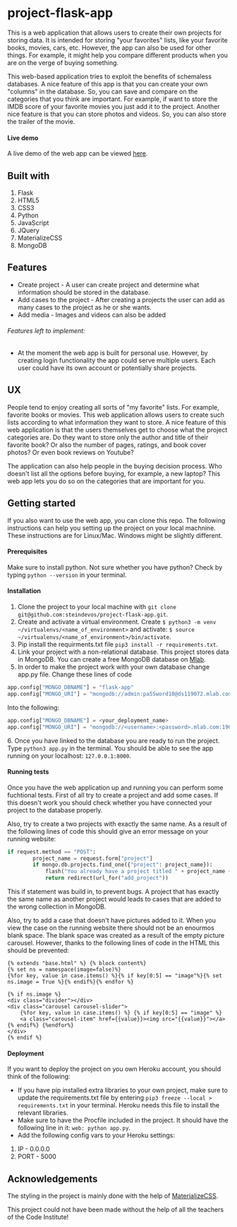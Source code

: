 # project-flask-app
This is a web application that allows users to create their own projects for storing data. It is intended for storing "your favorites" lists, like your favorite books, movies, cars, etc. However, the app can also be used for other things. For example, it might help you compare different products when you are on the verge of buying something. 

This web-based application tries to exploit the benefits of schemaless databases. A nice feature of this app is that you can create your own "columns" in the database. So, you can save and compare on the categories that you think are important. For example, if want to store the IMDB score of your favorite movies you just add it to the project. Another nice feature is that you can store photos and videos. So, you can also store the trailer of the movie.

#### Live demo
A live demo of the web app can be viewed [here].

[here]: https://sdv-flask-app.herokuapp.com/

## Built with
1. Flask
2. HTML5
3. CSS3
4. Python
5. JavaScript
6. JQuery
7. MaterializeCSS
8. MongoDB

## Features
* Create project - A user can create project and determine what information should be stored in the database.
* Add cases to the project - After creating a projects the user can add as many cases to the project as he or she wants. 
* Add media - Images and videos can also be added

###### Features left to implement: 
* At the moment the web app is built for personal use. However, by creating login functionality the app could serve multiple users. Each user could have its own account or potentially share projects. 

## UX 
People tend to enjoy creating all sorts of "my favorite" lists. For example, favorite books or movies. This web application allows users to create such lists according to what information they want to store. A nice feature of this web application is that the users themselves get to choose what the project categories are. Do they want to store only the author and title of their favorite book? Or also the number of pages, ratings, and book cover photos? Or even book reviews on Youtube?

The application can also help people in the buying decision process. Who doesn't list all the options before buying, for example, a new laptop? This web app lets you do so on the categories that are important for you. 


## Getting started
If you also want to use the web app, you can clone this repo. The following instructions can help you setting up the project on your local machnine. These instructions are for Linux/Mac. Windows might be slightly different. 

#### Prerequisites 
Make sure to install python. Not sure whether you have python? Check by typing ```python --version``` in your terminal. 

#### Installation 
1. Clone the project to your local machine with ```git clone git@github.com:steindevos/project-flask-app.git```. 
2. Create and activate a virtual environment. Create ```$ python3 -m venv ~/virtualenvs/<name_of_environment>``` and activate: ```$ source ~/virtualenvs/<name_of_environment>/bin/activate```. 
3. Pip install the requirments.txt file ```pip3 install -r requirements.txt```. 
4. Link your project with a non-relational database. This project stores data in MongoDB. You can create a free MongoDB database on [Mlab]. 
5. In order to make the project work with your own database change app.py file. Change these lines of code 

```python
app.config["MONGO_DBNAME"] = "flask-app"
app.config["MONGO_URI"] = "mongodb://admin:pa55word10@ds119072.mlab.com:19072/flask-app"
```
Into the following: 
```python
app.config["MONGO_DBNAME"] = <your_deployment_name>
app.config["MONGO_URI"] = "mongodb://<username>:<password>.mlab.com:19072/flask-app"
```

[Mlab]: https://mlab.com/ 
6. Once you have linked to the database you are ready to run the project. Type ```python3 app.py``` in the terminal. You should be able to see the app running on your localhost: ```127.0.0.1:8000```. 

#### Running tests
Once you have the web application up and running you can perform some fuchtional tests. First of all try to create a project and add some cases. If this doesn't work you should check whether you have connected your project to the database properly. 

Also, try to create a two projects with exactly the same name. As a result of the following lines of code this should give an error message on your running website: 

```python
if request.method == "POST":
        project_name = request.form["project"]
        if mongo.db.projects.find_one({"project": project_name}):
            flash("You already have a project titled " + project_name +". Please choose another title.")
            return redirect(url_for("add_project"))
```

This if statement was build in, to prevent bugs. A project that has exactly the same name as another project would leads to cases that are added to the wrong collection in MongoDB. 

Also, try to add a case that doesn't have pictures added to it. When you view the case on the running website there should not be an enourmos blank space. The blank space was created as a result of the empty picture carousel. However, thanks to the following lines of code in the HTML this should be prevented: 

```
{% extends "base.html" %} {% block content%}
{% set ns = namespace(image=false)%}
{%for key, value in case.items() %}{% if key[0:5] == "image"%}{% set ns.image = True %}{% endif%}{% endfor %}
```
```
{% if ns.image %}
<div class="divider"></div>
<div class="carousel carousel-slider">
    {%for key, value in case.items() %} {% if key[0:5] == "image" %}
    <a class="carousel-item" href={{value}}><img src="{{value}}"></a> {% endif%} {%endfor%}
</div>
{% endif %}
```
#### Deployment
If you want to deploy the project on you own Heroku account, you should think of the following: 

* If you have pip installed extra libraries to your own project, make sure to update the requirements.txt file by entering ```pip3 freeze --local > requirements.txt``` in your terminal. Heroku needs this file to install the relevant libraries. 
* Make sure to have the Procfile included in the project. It should have the following line in it: ```web: python app.py```. 
* Add the following config vars to your Heroku settings: 
1. IP - 0.0.0.0
2. PORT - 5000

## Acknowledgements
The styling in the project is mainly done with the help of [MaterializeCSS].

This project could not have been made without the help of all the teachers of the Code Institute! 


[MaterializeCSS]: https://materializecss.com/




